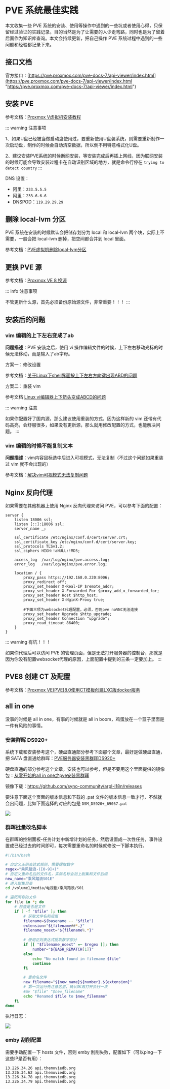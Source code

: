 # PVE 系统最佳实践

本文收集一些 PVE 系统的安装、使用等操作中遇到的一些坑或者使用心得，只保留经过验证的实践记录。目的当然是为了让需要的人少走弯路，同时也是为了留着后面作为知识库查询。本文会持续更新，把自己操作 PVE 系统过程中遇到的一些问题和经验都记录下来。

## 接口文档

官方接口：[https://pve.proxmox.com/pve-docs-7/api-viewer/index.html](https://pve.proxmox.com/pve-docs-7/api-viewer/index.html "https://pve.proxmox.com/pve-docs-7/api-viewer/index.html")

## 安装 PVE

参考文档：[Proxmox V虚拟机安装教程](https://flowus.cn/lizong/share/7597aef4-4ae5-4de5-9d36-ac1fe0ae7856#28f4d502-97b6-47f5-a4fe-cc570aedfc5a)

::: warning 注意事项

1、如果U盘已经被当做启动盘使用过，要重新使用U盘装系统，则需要重新制作一次启动盘，制作的时候会自动清空数据，所以倒不用特意格式化U盘。

2、建议安装PVE系统的时候断网安装，等安装完成后再插上网线，因为联网安装的时候可能会导致安装过程卡在自动识别区域的地方，就是命令行停在 `trying to detect country`
:::

DNS 设置：

- 阿里：`233.5.5.5`
- 阿里：`233.6.6.6`
- DNSPOD：`119.29.29.29`

## 删除 local-lvm 分区

PVE 系统在安装的时候默认会把储存划分为 local 和 local-lvm 两个块，实际上不需要，一般会把 local-lvm 删掉，把空间都合并到 local 里面。

参考文档：[PVE虚拟机删除local-lvm分区](https://blog.csdn.net/u012514495/article/details/127318440)

## 更换 PVE 源

参考文档：[Proxmox VE 8 换源](https://blog.fallenbreath.me/zh-CN/2023/pve8-change-sourceslist/)

::: info 注意事项

不管更新什么源，首先必须备份原始源文件，非常重要！！！
:::

## 安装后的问题

### vim 编辑的上下左右变成了ab

**问题描述**：PVE 安装之后，使用 vi 操作编辑文件的时候，上下左右移动光标的时候无法移动，而是输入了ab字母。

方案一：修改设置

参考文档：[关于Linux下shell界面按上下左右方向键出现ABD的问题](https://blog.csdn.net/qq_38871408/article/details/80546278)

方案二：重装 vim

参考文档 [Linux vi编辑器上下箭头变成ABCD的问题](https://blog.csdn.net/zz460833359/article/details/117332223)

::: warning 注意

如果你配置好了国内源，那么建议使用重装的方式，因为这样新的 vim 还带有代码高亮，会舒服很多，如果没有更新源，那么就用修改配置的方式，也能解决问题。
:::

### vim 编辑的时候不能复制文本

**问题描述**：vim内容鼠标选中后进入可视模式，无法复制（不过这个问题如果重装过 vim 就不会出现的）

参考文档：[解决vim可视模式无法复制问题](https://blog.csdn.net/kenzo2017/article/details/124362715)

## Nginx 反向代理

如果需要在其他机器上使用 Nginx 反向代理来访问 PVE，可以参考下面的配置：

```nginx
server {
    listen 18006 ssl;
    listen [::]:18006 ssl;
    server_name _;

    ssl_certificate /etc/nginx/conf.d/cert/server.crt;
    ssl_certificate_key /etc/nginx/conf.d/cert/server.key;
    ssl_protocols TLSv1.2;
    ssl_ciphers HIGH:!aNULL:!MD5;

    access_log  /var/log/nginx/pve.access.log;
    error_log   /var/log/nginx/pve.error.log;

    location / {
        proxy_pass https://192.168.0.220:8006;
        proxy_redirect off;
        proxy_set_header X-Real-IP $remote_addr;
        proxy_set_header X-Forwarded-For $proxy_add_x_forwarded_for;
        proxy_set_header Host $http_host;
        proxy_set_header X-NginX-Proxy true;

        #下面三项为websocket代理配置，必须，否则pve noVNC无法连接
        proxy_set_header Upgrade $http_upgrade;
        proxy_set_header Connection "upgrade";
        proxy_read_timeout 86400;
    }
}
```

::: warning 有坑！！！

如果你代理后可以访问 PVE 的管理页面，但是无法打开服务器的控制台，那就是因为你没有配置websocket代理的原因，上面配置中提到的三条一定要加上。
:::

## PVE8 创建 CT 及配置

参考文档：[Proxmox VE(PVE)8.0使用CT模板创建LXC版docker服务](https://www.iminling.com/2024/03/27/565.html)

## all in one

没事的时候是 all in one，有事的时候就是 all in boom，鸡蛋放在一个篮子里面是一件有风险的事情。

### 安装群晖 DS920+

系统下载和安装参考这个，硬盘直通部分参考下面那个文章，最好是做硬盘直通，把 SATA 盘直通给群晖：[PVE服务器安装黑群晖DS920+](https://www.cnblogs.com/txqdm/p/17944751)

硬盘直通的部分参考这个文章，安装也可以参考，但是不要用这个里面提供的镜像包：[从零开始的all in one之pve安装黑群晖](https://zhuanlan.zhihu.com/p/639066104)

镜像下载：<https://github.com/syno-community/arpl-i18n/releases>

要注意下面这个页面的版本信息和下载的 .pat 文件的版本信息一致才行，不然就会出问题，比如下面选择的对应的包是 `DSM_DS920+_69057.pat`

![](https://tendcode.com/cdn/2024/04/202404081302583.png)

### 群晖批量改名脚本

在群晖的控制面板-任务计划中新增计划的任务，然后设置成一次性任务，事件设置成已经过去的时间即可，每次需要重命名的时候就修改一下脚本执行。

```bash
#!/bin/bash

# 自定义正则表达式规则，需要提取数字
regex="乘风踏浪-([0-9]+)"
# 自定义重命名后的文件名，实际名称会加上剧集和文件后缀
new_name="乘风踏浪S01E"
# 进入剧集目录
cd /volume1/media/电视剧/乘风踏浪/S01

# 遍历所有的文件
for file in *; do
    # 检查是否是文件
    if [ -f "$file" ]; then
        # 获取文件名和后缀
        filename=$(basename -- "$file")
        extension="${filename##*.}"
        filename_noext="${filename%.*}"
        
        # 使用正则表达式提取数字部分
        if [[ "$filename_noext" =~ $regex ]]; then
            number="${BASH_REMATCH[1]}"
        else
            echo "No match found in filename $file"
            continue
        fi

        # 重命名文件
        new_filename="${new_name}${number}.${extension}"
        # 第一次运行先注意这里，确认OK再打开执行一次
        #mv "$file" "$new_filename"
        echo "Renamed $file to $new_filename"
    fi
done
```

执行日志：

![](https://tendcode.com/cdn/2024/04/202404262251701.png)


### emby 刮削配置

需要手动配置一下 hosts 文件，否则 emby 刮削失败，配置如下（可以ping一下这些IP是否有用）：

```text
13.226.34.26 api.themoviedb.org
13.226.34.62 api.themoviedb.org
13.226.34.78 api.themoviedb.org
13.226.34.79 api.themoviedb.org
```
